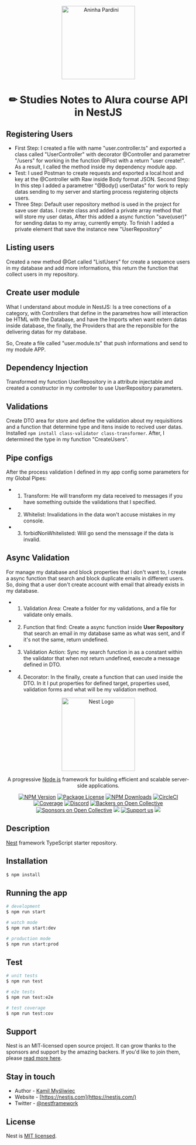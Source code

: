 <p align="center"><a href="https://github.com/AninhaPardini" text target="blank"  ><img src="https://avatars.githubusercontent.com/u/108814319?v=4" width="200" alt="Aninha Pardini" border-radius="50px" /></a></p>
<h1 align="center" display="block">✏ Studies Notes to Alura course API in NestJS</h1>

## Registering Users

- First Step: I created a file with name "user.controller.ts" and exported a class called "UserController" with decorator @Controller and parametrer "/users" for working in the function @Post with a return "user create!". As a result, I called the method inside my dependency module app.
- Test: I used Postman to create requests and exported a local:host and key at the @Controller with Raw inside Body format JSON.
  Second Step: In this step I added a parametrer "@Body() userDatas" for work to reply datas sending to my server and starting process registering objects users.
- Three Step: Default user repository method is used in the project for save user datas. I create class and added a private array method that will store my user datas, After this added a async function "save(user)" for sending datas to my array, currently empty. To finish I added a private element that save the instance new "UserRepository"

## Listing users

Created a new method @Get called "ListUsers" for create a sequence users in my database and add more informations, this return the function that collect users in my repository.

## Create user module

What I understand about module in NestJS: Is a tree conections of a category, with Controllers that define in the parametres how will interaction be HTML with the Database, and have the Imports when want extern datas inside database, the finally, the Providers that are the reponsible for the delivering datas for my database.

So, Create a file called "user.module.ts" that push informations and send to my module APP.

## Dependency Injection

Transformed my function UserRepository in a attribute injectable and created a constructor in my controller to use UserRepository parameters.

## Validations

Create DTO area for store and define the validation about my requisitions and a function that determine type and itens inside to recived user datas. Installed `npm install class-validator class-transformer`. After, I determined the type in my function "CreateUsers".

## Pipe configs

After the process validation I defined in my app config some parameters for my Global Pipes:

- 1. Transform: He will transform my data received to messages if you have something outside the validations that I specified.
- 2. Whitelist: Invalidations in the data won't accuse mistakes in my console.
- 3. forbidNonWhitelisted: Will go send the menssage if the data is invalid.

## Async Validation

For manage my database and block properties that i don't want to, I create a async function that search and block duplicate emails in different users. So, doing that a user don't create account with email that already exists in my database.

- 1. Validation Area: Create a folder for my validations, and a file for validate only emails.
- 2. Function that find: Create a async function inside <strong>User Repository</strong> that search an email in my database same as what was sent, and if it's not the same, return undefined.
- 3. Validation Action: Sync my search function in as a constant within the validator that when not return undefined, execute a message defined in DTO.
- 4. Decorator: In the finally, create a function that can used inside the DTO. In it I put properties for defined target, properties used, validation forms and what will be my validation method.

<p align="center">
  <a href="http://nestjs.com/" target="blank"><img src="https://nestjs.com/img/logo-small.svg" width="200" alt="Nest Logo" /></a>
</p>

[circleci-image]: https://img.shields.io/circleci/build/github/nestjs/nest/master?token=abc123def456
[circleci-url]: https://circleci.com/gh/nestjs/nest

  <p align="center">A progressive <a href="http://nodejs.org" target="_blank">Node.js</a> framework for building efficient and scalable server-side applications.</p>
    <p align="center">
<a href="https://www.npmjs.com/~nestjscore" target="_blank"><img src="https://img.shields.io/npm/v/@nestjs/core.svg" alt="NPM Version" /></a>
<a href="https://www.npmjs.com/~nestjscore" target="_blank"><img src="https://img.shields.io/npm/l/@nestjs/core.svg" alt="Package License" /></a>
<a href="https://www.npmjs.com/~nestjscore" target="_blank"><img src="https://img.shields.io/npm/dm/@nestjs/common.svg" alt="NPM Downloads" /></a>
<a href="https://circleci.com/gh/nestjs/nest" target="_blank"><img src="https://img.shields.io/circleci/build/github/nestjs/nest/master" alt="CircleCI" /></a>
<a href="https://coveralls.io/github/nestjs/nest?branch=master" target="_blank"><img src="https://coveralls.io/repos/github/nestjs/nest/badge.svg?branch=master#9" alt="Coverage" /></a>
<a href="https://discord.gg/G7Qnnhy" target="_blank"><img src="https://img.shields.io/badge/discord-online-brightgreen.svg" alt="Discord"/></a>
<a href="https://opencollective.com/nest#backer" target="_blank"><img src="https://opencollective.com/nest/backers/badge.svg" alt="Backers on Open Collective" /></a>
<a href="https://opencollective.com/nest#sponsor" target="_blank"><img src="https://opencollective.com/nest/sponsors/badge.svg" alt="Sponsors on Open Collective" /></a>
  <a href="https://paypal.me/kamilmysliwiec" target="_blank"><img src="https://img.shields.io/badge/Donate-PayPal-ff3f59.svg"/></a>
    <a href="https://opencollective.com/nest#sponsor"  target="_blank"><img src="https://img.shields.io/badge/Support%20us-Open%20Collective-41B883.svg" alt="Support us"></a>
  <a href="https://twitter.com/nestframework" target="_blank"><img src="https://img.shields.io/twitter/follow/nestframework.svg?style=social&label=Follow"></a>
</p>
  <!--[![Backers on Open Collective](https://opencollective.com/nest/backers/badge.svg)](https://opencollective.com/nest#backer)
  [![Sponsors on Open Collective](https://opencollective.com/nest/sponsors/badge.svg)](https://opencollective.com/nest#sponsor)-->

## Description

[Nest](https://github.com/nestjs/nest) framework TypeScript starter repository.

## Installation

```bash
$ npm install
```

## Running the app

```bash
# development
$ npm run start

# watch mode
$ npm run start:dev

# production mode
$ npm run start:prod
```

## Test

```bash
# unit tests
$ npm run test

# e2e tests
$ npm run test:e2e

# test coverage
$ npm run test:cov
```

## Support

Nest is an MIT-licensed open source project. It can grow thanks to the sponsors and support by the amazing backers. If you'd like to join them, please [read more here](https://docs.nestjs.com/support).

## Stay in touch

- Author - [Kamil Myśliwiec](https://kamilmysliwiec.com)
- Website - [https://nestjs.com](https://nestjs.com/)
- Twitter - [@nestframework](https://twitter.com/nestframework)

## License

Nest is [MIT licensed](LICENSE).
